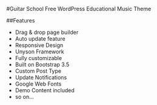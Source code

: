 #Guitar School
Free WordPress Educational Music Theme

##Features
- Drag & drop page builder
- Auto update feature
- Responsive Design
- Unyson Framework
- Fully customizable
- Built on Bootstrap 3.5
- Custom Post Type
- Update Notifications
- Google Web Fonts
- Demo Content included
- so on...

